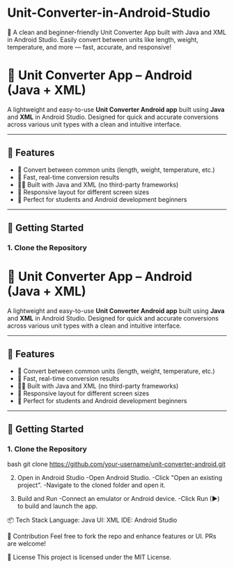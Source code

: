 # Unit-Converter-in-Android-Studio
📱 A clean and beginner-friendly Unit Converter App built with Java and XML in Android Studio. Easily convert between units like length, weight, temperature, and more — fast, accurate, and responsive!


# 📱 Unit Converter App – Android (Java + XML)

A lightweight and easy-to-use **Unit Converter Android app** built using **Java** and **XML** in Android Studio. Designed for quick and accurate conversions across various unit types with a clean and intuitive interface.

---

## 🔧 Features

- 🔁 Convert between common units (length, weight, temperature, etc.)
- 🧮 Fast, real-time conversion results
- 🧑‍💻 Built with Java and XML (no third-party frameworks)
- 📱 Responsive layout for different screen sizes
- 🎯 Perfect for students and Android development beginners

---

## 🚀 Getting Started

### 1. Clone the Repository

# 📱 Unit Converter App – Android (Java + XML)

A lightweight and easy-to-use **Unit Converter Android app** built using **Java** and **XML** in Android Studio. Designed for quick and accurate conversions across various unit types with a clean and intuitive interface.

---

## 🔧 Features

- 🔁 Convert between common units (length, weight, temperature, etc.)
- 🧮 Fast, real-time conversion results
- 🧑‍💻 Built with Java and XML (no third-party frameworks)
- 📱 Responsive layout for different screen sizes
- 🎯 Perfect for students and Android development beginners

---

## 🚀 Getting Started

### 1. Clone the Repository
bash
git clone https://github.com/your-username/unit-converter-android.git

2. Open in Android Studio
-Open Android Studio.
-Click "Open an existing project".
-Navigate to the cloned folder and open it.

3. Build and Run
-Connect an emulator or Android device.
-Click Run (▶) to build and launch the app.

📦 Tech Stack
  Language: Java
  UI: XML
  IDE: Android Studio


🙌 Contribution
  Feel free to fork the repo and enhance features or UI. PRs are welcome!

📄 License
  This project is licensed under the MIT License.
